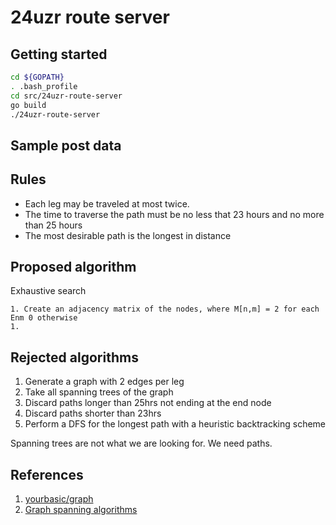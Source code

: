 # 24uzr route server

## Getting started

```bash
cd ${GOPATH}
. .bash_profile
cd src/24uzr-route-server
go build
./24uzr-route-server
```

## Sample post data

## Rules

- Each leg may be traveled at most twice.
- The time to traverse the path must be no less that 23 hours and no more than 25 hours
- The most desirable path is the longest in distance

## Proposed algorithm

Exhaustive search

    1. Create an adjacency matrix of the nodes, where M[n,m] = 2 for each Enm 0 otherwise
    1.

## Rejected algorithms

1.  Generate a graph with 2 edges per leg
1.  Take all spanning trees of the graph
1.  Discard paths longer than 25hrs not ending at the end node
1.  Discard paths shorter than 23hrs
1.  Perform a DFS for the longest path with a heuristic backtracking scheme

Spanning trees are not what we are looking for. We need paths.

## References

1.  [yourbasic/graph](https://godoc.org/github.com/yourbasic/graph)
2.  [Graph spanning algorithms](https://link.springer.com/article/10.1007/s40747-018-0079-7)

